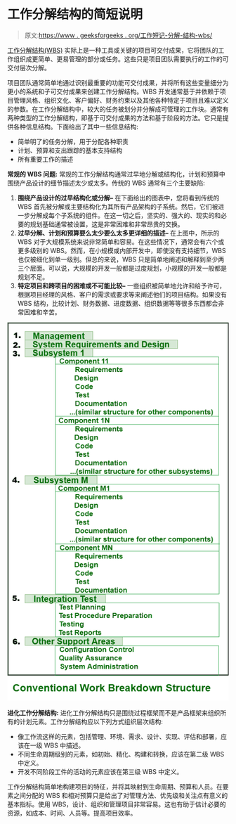 # 工作分解结构的简短说明

> 原文:[https://www . geeksforgeeks . org/工作短记-分解-结构-wbs/](https://www.geeksforgeeks.org/short-note-on-work-breakdown-structure-wbs/)

[工作分解结构(WBS)](https://www.geeksforgeeks.org/software-engineering-work-breakdown-structure/) 实际上是一种工具或关键的项目可交付成果，它将团队的工作组织成更简单、更易管理的部分或任务。这些只是项目团队需要执行的工作的可交付层次分解。

项目团队通常简单地通过识别最重要的功能可交付成果，并将所有这些变量细分为更小的系统和子可交付成果来创建工作分解结构。WBS 开发通常基于并依赖于项目管理风格、组织文化、客户偏好、财务约束以及其他各种特定于项目且难以定义的参数。在工作分解结构中，较大的任务被划分并分解成可管理的工作块。通常有两种类型的工作分解结构，即基于可交付成果的方法和基于阶段的方法。它只是提供各种信息结构。下面给出了其中一些信息结构:

*   简单明了的任务分解，用于分配各种职责
*   计划、预算和支出跟踪的基本支持结构
*   所有重要工作的描述

**常规的 WBS 问题:**
常规的工作分解结构通常过早地分解或结构化，计划和预算中围绕产品设计的细节描述太少或太多。传统的 WBS 通常有三个主要缺陷:

1.  **围绕产品设计的过早结构化或分解–**
    在下面给出的图表中，您将看到传统的 WBS 首先被分解或主要结构化为其所有产品架构的子系统。然后，它们被进一步分解成每个子系统的组件。在这一切之后，坚实的、强大的、现实的和必要的规划基础通常被设置，这是非常困难和非常昂贵的交换。
2.  **过早分解、计划和预算要么太少要么太多更详细的描述–**
    在上图中，所示的 WBS 对于大规模系统来说非常简单和容易。在这些情况下，通常会有六个或更多级别的 WBS。然而，在小规模或内部开发中，即使没有支持细节，WBS 也仅被细化到单一级别。但总的来说，WBS 只是简单地阐述和解释到至少两三个层面。可以说，大规模的开发一般都是过度规划，小规模的开发一般都是规划不足。
3.  **特定项目和跨项目的困难或不可能比较–**
    一些组织被简单地允许和给予许可，根据项目经理的风格、客户的需求或要求等来阐述他们的项目结构。如果没有 WBS 结构，比较计划、财务数据、进度数据、组织数据等等很多东西都会非常困难和辛苦。

![](img/95daad0f2a9d8b88366211189cee3309.png)

**进化工作分解结构:**
进化工作分解结构只是围绕过程框架而不是产品框架来组织所有的计划元素。工作分解结构应以下列方式组织层次结构:

*   像工作流这样的元素，包括管理、环境、需求、设计、实现、评估和部署，应该在一级 WBS 中描述。
*   不同生命周期级别的元素，如初始、精化、构建和转换，应该在第二级 WBS 中定义。
*   开发不同阶段工件的活动的元素应该在第三级 WBS 中定义。

工作分解结构简单地构建项目的特征，并将其映射到生命周期、预算和人员。在要素之间分配的 WBS 和相对预算只是给出了对管理方法、优先级和关注点有意义的基本指标。使用 WBS，设计、组织和管理项目非常容易。这也有助于估计必要的资源，如成本、时间、人员等。提高项目效率。